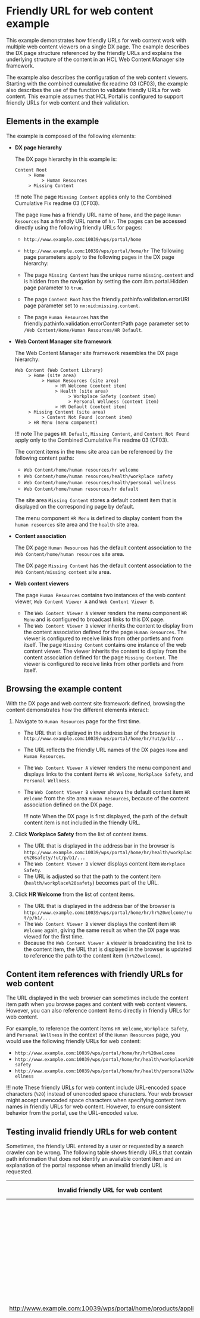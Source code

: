 # Friendly URL for web content example

This example demonstrates how friendly URLs for web content work with multiple web content viewers on a single DX page. The example describes the DX page structure referenced by the friendly URLs and explains the underlying structure of the content in an HCL Web Content Manager site framework.

The example also describes the configuration of the web content viewers. Starting with the combined cumulative fix readme 03 \(CF03\), the example also describes the use of the function to validate friendly URLs for web content. This example assumes that HCL Portal is configured to support friendly URLs for web content and their validation.

## Elements in the example

The example is composed of the following elements:

-   **DX page hierarchy**

    The DX page hierarchy in this example is:

    ```
    Content Root
         > Home
              > Human Resources
         > Missing Content
    ```

    !!! note
        The page `Missing Content` applies only to the Combined Cumulative Fix readme 03 \(CF03\).

    The page `Home` has a friendly URL name of `home`, and the page `Human Resources` has a friendly URL name of `hr`. The pages can be accessed directly using the following friendly URLs for pages:

    -   `http://www.example.com:10039/wps/portal/home`
    -   `http://www.example.com:10039/wps/portal/home/hr`
    The following page parameters apply to the following pages in the DX page hierarchy:

    -   The page `Missing Content` has the unique name `missing.content` and is hidden from the navigation by setting the com.ibm.portal.Hidden page parameter to `true`.
    -   The page `Content Root` has the friendly.pathinfo.validation.errorURI page parameter set to `nm:oid:missing.content`.
    -   The page `Human Resources` has the friendly.pathinfo.validation.errorContentPath page parameter set to `/Web Content/Home/Human Resources/HR Default`.
-   **Web Content Manager site framework**

    The Web Content Manager site framework resembles the DX page hierarchy:

    ```
    Web Content (Web Content Library)
         > Home (site area)
              > Human Resources (site area)
                   > HR Welcome (content item)
                   > Health (site area)
                        > Workplace Safety (content item)
                        > Personal Wellness (content item)
                   > HR Default (content item)
         > Missing Content (site area)
              > Content Not Found (content item)
         > HR Menu (menu component)
    ```

    !!! note
        The pages `HR Default`, `Missing Content`, and `Content Not Found` apply only to the Combined Cumulative Fix readme 03 \(CF03\).

    The content items in the `Home` site area can be referenced by the following content paths:

    -   `Web Content/home/human resources/hr welcome`
    -   `Web Content/home/human resources/health/workplace safety`
    -   `Web Content/home/human resources/health/personal wellness`
    -   `Web Content/home/human resources/hr default`

    The site area `Missing Content` stores a default content item that is displayed on the corresponding page by default.

    The menu component `HR Menu` is defined to display content from the `human resources` site area and the `health` site area.

-   **Content association**

    The DX page `Human Resources` has the default content association to the `Web Content/home/human resources` site area.

    The DX page `Missing Content` has the default content association to the `Web Content/missing content` site area.

-   **Web content viewers**

    The page `Human Resources` contains two instances of the web content viewer, `Web Content Viewer A` and `Web Content Viewer B`.

    -   The `Web Content Viewer A` viewer renders the menu component `HR Menu` and is configured to broadcast links to this DX page.
    -   The `Web Content Viewer B` viewer inherits the content to display from the content association defined for the page `Human Resources`. The viewer is configured to receive links from other portlets and from itself.
    The page `Missing Content` contains one instance of the web content viewer. The viewer inherits the content to display from the content association defined for the page `Missing Content`. The viewer is configured to receive links from other portlets and from itself.


## Browsing the example content

With the DX page and web content site framework defined, browsing the content demonstrates how the different elements interact:

1.  Navigate to `Human Resources` page for the first time.
    -   The URL that is displayed in the address bar of the browser is `http://www.example.com:10039/wps/portal/home/hr/!ut/p/b1/...`
    -   The URL reflects the friendly URL names of the DX pages `Home` and `Human Resources`.
    -   The `Web Content Viewer A` viewer renders the menu component and displays links to the content items `HR Welcome`, `Workplace Safety`, and `Personal Wellness`.
    -   The `Web Content Viewer B` viewer shows the default content item `HR Welcome` from the site area `Human Resources`, because of the content association defined on the DX page.

        !!! note
            When the DX page is first displayed, the path of the default content item is not included in the friendly URL.

2.  Click **Workplace Safety** from the list of content items.
    -   The URL that is displayed in the address bar in the browser is `http://www.example.com:10039/wps/portal/home/hr/health/workplace%20safety/!ut/p/b1/...`
    -   The `Web Content Viewer B` viewer displays content item `Workplace Safety`.
    -   The URL is adjusted so that the path to the content item \(`health/workplace%20safety`\) becomes part of the URL.

3.  Click **HR Welcome** from the list of content items.
    -   The URL that is displayed in the address bar of the browser is `http://www.example.com:10039/wps/portal/home/hr/hr%20welcome/!ut/p/b1/...`
    -   The `Web Content Viewer B` viewer displays the content item `HR Welcome` again, giving the same result as when the DX page was viewed for the first time.
    -   Because the `Web Content Viewer A` viewer is broadcasting the link to the content item, the URL that is displayed in the browser is updated to reference the path to the content item \(`hr%20welcome`\).

## Content item references with friendly URLs for web content

The URL displayed in the web browser can sometimes include the content item path when you browse pages and content with web content viewers. However, you can also reference content items directly in friendly URLs for web content.

For example, to reference the content items `HR Welcome`, `Workplace Safety`, and `Personal Wellness` in the context of the `Human Resources` page, you would use the following friendly URLs for web content:

-   `http://www.example.com:10039/wps/portal/home/hr/hr%20welcome`
-   `http://www.example.com:10039/wps/portal/home/hr/health/workplace%20safety`
-   `http://www.example.com:10039/wps/portal/home/hr/health/personal%20wellness`

!!! note
    These friendly URLs for web content include URL-encoded space characters \(`%20`\) instead of unencoded space characters. Your web browser might accept unencoded space characters when specifying content item names in friendly URLs for web content. However, to ensure consistent behavior from the portal, use the URL-encoded value.

## Testing invalid friendly URLs for web content

Sometimes, the friendly URL entered by a user or requested by a search crawler can be wrong. The following table shows friendly URLs that contain path information that does not identify an available content item and an explanation of the portal response when an invalid friendly URL is requested.

|Invalid friendly URL for web content|Portal response|Explanation|
|------------------------------------|---------------|-----------|
|http://www.example.com:10039/wps/portal/home/products/appliances|-   **HTTP Status code** <br/> 404 <br/> -   **Page** <br/> Missing Content <br/> -   **Web content** <br/> Content Not Found|-   **Resolving the page** <br/> The last path segment of the friendly URL that portal can match to a friendly URL name is home. Therefore, the resolved page is Home and /products/appliances becomes the path information of the request. <br/> -   **Validating the path information** <br/> When validating the friendly URL for web content, portal assembles the content path to validate by appending the path information to the path of the default content association of the resolved page. As the page Home does not have a default content association to construct the content path, the friendly URL for web content is considered invalid. <br/> -   **Handling the invalid path information** <br/> The HTTP status code of the response is set to the default value \(404\) because friendly.pathinfo.validation.errorCode is not set. The resolved page \(Home\) inherits the friendly.pathinfo.validation.errorURI setting from Content Root. Therefore, the portal resolves the URI `nm:oid:missing.content` that addresses the page Missing Content. The Web Content Viewer portlet on the page Missing Content uses the default content mapping of the page to determine the web content to render \(Content Not Found\).|
|http://www.example.com:10039/wps/portal/home/hr/group incentives|-   **HTTP Status code** <br/> 404 <br/> -   **Page** <br/> Missing Content <br/> -   **Web content** <br/> HR Default|-   **Resolving the page** <br/> The last path segment of the friendly URL that portal can match to a friendly URL name is hr. Therefore, the resolved page is Human Resources and /group incentives becomes the path information of the request. <br/> -   **Validating the path information** <br/> When validating the friendly URL for web content, portal assembles the content path to validate by appending the path information to the path of the default content association of the resolved page. The result for the page Human Resources is /Web Content/home/human resources/group incentives. As there is no content item for the computed content path, the friendly URL for web content is considered invalid. <br/> -   **Handling the invalid path information** <br/> The HTTP status code of the response is set to the default value \(404\), because friendly.pathinfo.validation.errorCode is not set. The resolved page \(Human Resources\) inherits the friendly.pathinfo.validation.errorURI setting from Content Root. Therefore, portal resolves the URI `nm:oid:missing.content` that addresses the page Missing Content. Additionally, portal sets the public Web Content Manager context as defined by the page parameter friendly.pathinfo.validation.errorContentPath of the resolved page \(/Web Content/Home/Human Resources/HR Default\).|
|http://www.example.com:10039/wps/portal/home/hr/health/medical prevention and rehabilitation|-   **HTTP Status code** <br/> 404 <br/> -   **Page** <br/> Missing Content <br/> -   **Web content** <br/> HR Default|-   **Resolving the page** <br/> The last path segment of the friendly URL that portal can match to a friendly URL name is hr. Therefore, the resolved page is Human Resources and/health/medical prevention and rehabilitation becomes the path information of the request. <br/> -   **Validating the path information** <br/> When validating the friendly URL for web content, portal assembles the content path to validate by appending the path information to the path of the default content association of the resolved page. The result for the page Human Resources is /Web Content/home/human resources/health/medical prevention and rehabilitation. As there is no content item for the computed content path, the friendly URL for web content is considered invalid. <br/> -   **Handling the invalid path information** <br/> The HTTP status code of the response is set to the default value \(404\) because friendly.pathinfo.validation.errorCode is not set. The resolved page \(Human Resources\) inherits the friendly.pathinfo.validation.errorURI setting from Content Root. Therefore, the portal resolves the URI `nm:oid:missing.content` that addresses the page Missing Content. Additionally, the portal sets the public Web Content Manager context as defined by the page parameter friendly.pathinfo.validation.errorContentPath of the resolved page \(/Web Content/Home/Human Resources/HR Default\).|


???+ info" Related information:"
    - [Defining friendly URLs without state information for pages in your site](../../../../../../../deployment/manage/siteurl_cfg/changing_siteurl/cw_navstate/mp_friendly_short_url.md)
    - [Advanced options](../../../../wcm_user_assistance/editing_webcontent_portlet/editing_setting_of_web_content_viewer/wcm_config_wcmviewer_hadv.md)
    - [Managing custom unique names](../../../../../../../build_sites/portal_settings/manage_custom_unique_names/index.md)
    - [Hiding and displaying pages in the navigation](../../../../../../../build_sites/create_sites/building_website/site_navigation/show_hidden_page.md)

